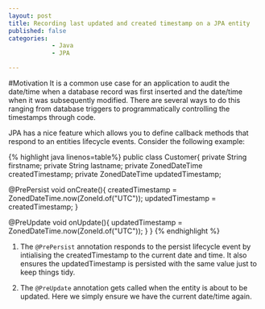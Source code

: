 ```yaml
---
layout: post
title: Recording last updated and created timestamp on a JPA entity
published: false
categories: 
            - Java
            - JPA

---
```


#Motivation
It is a common use case for an application to audit the date/time when a database record was first inserted and the date/time when it was subsequently
modified. There are several ways to do this ranging from database triggers to programmatically controlling the timestamps through code.

JPA has a nice feature which allows you to define callback methods that respond to an entities lifecycle events.
Consider the following example:

{% highlight java linenos=table%}
public class Customer{
  private String firstname;
  private String lastname;
  private ZonedDateTime createdTimestamp;
  private ZonedDateTime updatedTimestamp;
  
  @PrePersist
  void onCreate(){
    createdTimestamp = ZonedDateTime.now(ZoneId.of("UTC"));
    updatedTimestamp = createdTimestamp;
  }
  
  @PreUpdate
  void onUpdate(){
    updatedTimestamp = ZonedDateTime.now(ZoneId.of("UTC"));
  }
}
{% endhighlight %}

1. The `@PrePersist` annotation responds to the persist lifecycle event by intialising the createdTimestamp to the current date and time.
It also ensures the updatedTimestamp is persisted with the same value just to keep things tidy.

2. The `@PreUpdate` annotation gets called when the entity is about to be updated. Here we simply ensure we have the current date/time again.
